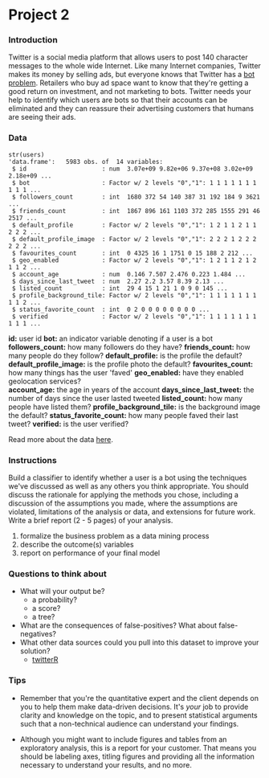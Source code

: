 # Project 2

### Introduction

Twitter is a social media platform that allows users to post 140 character messages to the whole wide Internet. Like many Internet companies, Twitter makes its money by selling ads, but everyone knows that Twitter has a [bot problem](http://www.wsj.com/articles/SB10001424052702304607104579212122084821400). Retailers who buy ad space want to know that they're getting a good return on investment, and not marketing to bots. Twitter needs your help to identify which users are bots so that their accounts can be eliminated and they can reassure their advertising customers that humans are seeing their ads.

### Data 

```{r}
str(users)
'data.frame':	5983 obs. of  14 variables:
 $ id                     : num  3.07e+09 9.82e+06 9.37e+08 3.02e+09 2.18e+09 ...
 $ bot                    : Factor w/ 2 levels "0","1": 1 1 1 1 1 1 1 1 1 1 ...
 $ followers_count        : int  1680 372 54 140 387 31 192 184 9 3621 ...
 $ friends_count          : int  1867 896 161 1103 372 285 1555 291 46 2517 ...
 $ default_profile        : Factor w/ 2 levels "0","1": 1 2 1 1 2 1 1 2 2 2 ...
 $ default_profile_image  : Factor w/ 2 levels "0","1": 2 2 2 1 2 2 2 2 2 2 ...
 $ favourites_count       : int  0 4325 16 1 1751 0 15 188 2 212 ...
 $ geo_enabled            : Factor w/ 2 levels "0","1": 1 2 1 1 2 1 2 1 1 2 ...
 $ account_age            : num  0.146 7.507 2.476 0.223 1.484 ...
 $ days_since_last_tweet  : num  2.27 2.2 3.57 8.39 2.13 ...
 $ listed_count           : int  29 4 15 1 21 1 0 9 0 145 ...
 $ profile_background_tile: Factor w/ 2 levels "0","1": 1 1 1 1 1 1 1 1 1 2 ...
 $ status_favorite_count  : int  0 2 0 0 0 0 0 0 0 0 ...
 $ verified               : Factor w/ 2 levels "0","1": 1 1 1 1 1 1 1 1 1 1 ...
```

**id:** user id 
**bot:** an indicator variable denoting if a user is a bot
**followers_count:** how many followers do they have?
**friends_count:** how many people do they follow?
**default_profile:** is the profile the default?
**default_profile_image:** is the profile photo the default?
**favourites_count:** how many things has the user 'faved'
**geo_enabled:** have they enabled geolocation services?         
**account_age:** the age in years of the account
**days_since_last_tweet:** the number of days since the user lasted tweeted
**listed_count:** how many people have listed them?
**profile_background_tile:** is the background image the default?
**status_favorite_count:** how many people faved their last tweet?
**verified:** is the user verified?

Read more about the data [here](https://dev.twitter.com/rest/reference/get/users/lookup).

### Instructions

Build a classifier to identify whether a user is a bot using the techniques we've discussed as well as any others you think appropriate. You should discuss the rationale for applying the methods you chose, including a discussion of the assumptions you made, where the assumptions are violated, limitations of the analysis or data, and extensions for future work. Write a brief report (2 - 5 pages) of your analysis.

1. formalize the business problem as a data mining process
2. describe the outcome(s) variables
3. report on performance of your final model

### Questions to think about

* What will your output be?
  * a probability?
  * a score?
  * a tree?
* What are the consequences of false-positives? What about false-negatives?
* What other data sources could you pull into this dataset to improve your solution?
  * [twitterR](http://geoffjentry.hexdump.org/twitteR.pdf) 

### Tips

* Remember that you're the quantitative expert and the client depends on you to help them make data-driven decisions.  It's *your* job to provide clarity and knowledge on the topic, and to present statistical arguments such that a non-technical audience can understand your findings. 

* Although you might want to include figures and tables from an exploratory analysis, this is a report for your customer. That means you should be labeling axes, titling figures and providing all the information necessary to understand your results, and no more.
